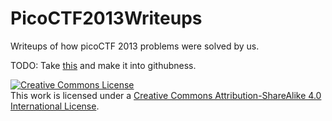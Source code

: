 PicoCTF2013Writeups
===================

Writeups of how picoCTF 2013 problems were solved by us.


TODO: Take [this](http://www.reddit.com/r/MVHSTechClub/comments/2fujif/megathread_of_who_is_doinghas_done_which_problems/) and make it into githubness.


<a rel="license" href="http://creativecommons.org/licenses/by-sa/4.0/"><img alt="Creative Commons License" style="border-width:0" src="https://i.creativecommons.org/l/by-sa/4.0/88x31.png" /></a><br />This <span xmlns:dct="http://purl.org/dc/terms/" href="http://purl.org/dc/dcmitype/Text" rel="dct:type">work</span> is licensed under a <a rel="license" href="http://creativecommons.org/licenses/by-sa/4.0/">Creative Commons Attribution-ShareAlike 4.0 International License</a>.
